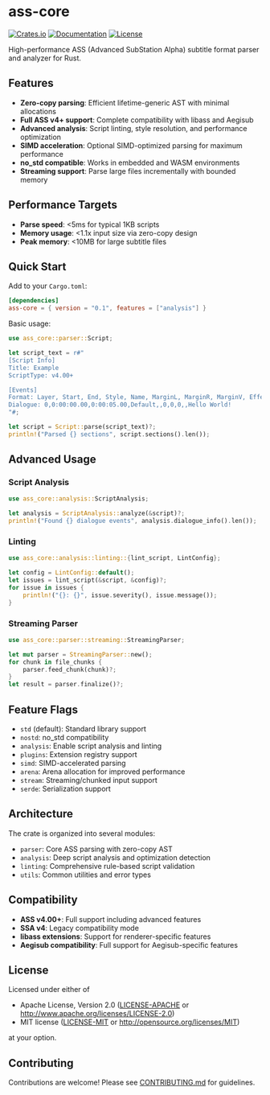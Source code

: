 # ass-core

[![Crates.io](https://img.shields.io/crates/v/ass-core.svg)](https://crates.io/crates/ass-core)
[![Documentation](https://docs.rs/ass-core/badge.svg)](https://docs.rs/ass-core)
[![License](https://img.shields.io/badge/license-MIT%2FApache--2.0-blue.svg)](../../../LICENSE-MIT)

High-performance ASS (Advanced SubStation Alpha) subtitle format parser and analyzer for Rust.

## Features

- **Zero-copy parsing**: Efficient lifetime-generic AST with minimal allocations
- **Full ASS v4+ support**: Complete compatibility with libass and Aegisub
- **Advanced analysis**: Script linting, style resolution, and performance optimization
- **SIMD acceleration**: Optional SIMD-optimized parsing for maximum performance
- **no_std compatible**: Works in embedded and WASM environments
- **Streaming support**: Parse large files incrementally with bounded memory

## Performance Targets

- **Parse speed**: <5ms for typical 1KB scripts
- **Memory usage**: <1.1x input size via zero-copy design
- **Peak memory**: <10MB for large subtitle files

## Quick Start

Add to your `Cargo.toml`:

```toml
[dependencies]
ass-core = { version = "0.1", features = ["analysis"] }
```

Basic usage:

```rust
use ass_core::parser::Script;

let script_text = r#"
[Script Info]
Title: Example
ScriptType: v4.00+

[Events]
Format: Layer, Start, End, Style, Name, MarginL, MarginR, MarginV, Effect, Text
Dialogue: 0,0:00:00.00,0:00:05.00,Default,,0,0,0,,Hello World!
"#;

let script = Script::parse(script_text)?;
println!("Parsed {} sections", script.sections().len());
```

## Advanced Usage

### Script Analysis

```rust
use ass_core::analysis::ScriptAnalysis;

let analysis = ScriptAnalysis::analyze(&script)?;
println!("Found {} dialogue events", analysis.dialogue_info().len());
```

### Linting

```rust
use ass_core::analysis::linting::{lint_script, LintConfig};

let config = LintConfig::default();
let issues = lint_script(&script, &config)?;
for issue in issues {
    println!("{}: {}", issue.severity(), issue.message());
}
```

### Streaming Parser

```rust
use ass_core::parser::streaming::StreamingParser;

let mut parser = StreamingParser::new();
for chunk in file_chunks {
    parser.feed_chunk(chunk)?;
}
let result = parser.finalize()?;
```

## Feature Flags

- `std` (default): Standard library support
- `nostd`: no_std compatibility
- `analysis`: Enable script analysis and linting
- `plugins`: Extension registry support
- `simd`: SIMD-accelerated parsing
- `arena`: Arena allocation for improved performance
- `stream`: Streaming/chunked input support
- `serde`: Serialization support

## Architecture

The crate is organized into several modules:

- `parser`: Core ASS parsing with zero-copy AST
- `analysis`: Deep script analysis and optimization detection
- `linting`: Comprehensive rule-based script validation
- `utils`: Common utilities and error types

## Compatibility

- **ASS v4.00+**: Full support including advanced features
- **SSA v4**: Legacy compatibility mode
- **libass extensions**: Support for renderer-specific features
- **Aegisub compatibility**: Full support for Aegisub-specific features

## License

Licensed under either of

- Apache License, Version 2.0 ([LICENSE-APACHE](../../../LICENSE-APACHE) or http://www.apache.org/licenses/LICENSE-2.0)
- MIT license ([LICENSE-MIT](../../../LICENSE-MIT) or http://opensource.org/licenses/MIT)

at your option.

## Contributing

Contributions are welcome! Please see [CONTRIBUTING.md](../../../CONTRIBUTING.md) for guidelines.